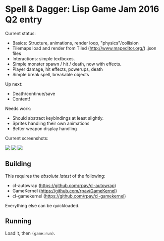 # Spell & Dagger: Lisp Game Jam 2016 Q2 entry

Current status:

* Basics: Structure, animations, render loop, "physics"/collision
* Tilemaps load and render from Tiled (http://www.mapeditor.org/) .json files
* Interactions: simple textboxes.
* Simple monster spawn / hit / death, now with effects.
* Player damage, hit effects, powerups, death
* Simple break spell, breakable objects

Up next:

* Death/continue/save
* Content!

Needs work:

* Should abstract keybindings at least slightly.
* Sprites handling their own animations
* Better weapon display handling

Current screenshots:

<img src="http://ogmo.mephle.net/lgj/interact.gif">
<img src="http://ogmo.mephle.net/lgj/powerups.gif">
<img src="http://ogmo.mephle.net/lgj/breakable.gif">

## Building

This requires the *absolute latest* of the following:

* cl-autowrap        (https://github.com/rpav/cl-autowrap)
* GameKernel         (https://github.com/rpav/GameKernel)
* cl-gamekernel      (https://github.com/rpav/cl-gamekernel)

Everything else can be quickloaded.

## Running

Load it, then `(game:run)`.

